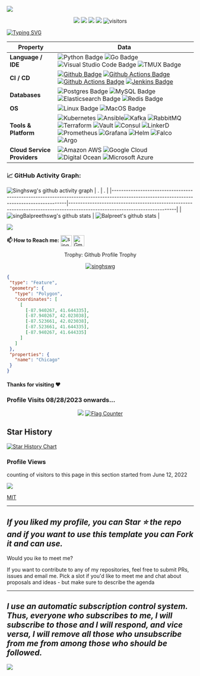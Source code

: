 ![](assets/Bottom_up.svg)

<!--   my-icons -->
<p align="center">
    <a href="https://github.com/singhswg/singhswg"><img src="https://img.shields.io/badge/status-updating-brightgreen.svg"></a>
    <a href="https://github.com/singhswg/singhswg/graphs/contributors"><img src="https://img.shields.io/github/contributors/singhswg/singhswg?color=blue"></a>
    <a href="https://github.com/singhswg/singhswg/stargazers"><img src="https://img.shields.io/github/stars/singhswg/singhswg?logo=github"></a>
    <a href="https://github.com/singhswg/singhswg/network/members"><img src="https://img.shields.io/github/forks/singhswg/singhswg.svg?color=blue&logo=github"></a>
    <img src="https://visitor-badge.laobi.icu/badge?page_id=singhswg.singhswg" alt="visitors"/>   
</p>

<!--   my-ticker -->    
[![Typing SVG](https://readme-typing-svg.herokuapp.com?color=%2336BCF7&center=true&vCenter=true&width=700&lines=Hi+there+👋,+I+am+Balpreet+Singh!+Welcome+to+My+Profile!;7+years+working+in+System+engineering+and+Infrastructure;Keep+learning+and+keep+sharing!+;Infrastructure+Engineering)](https://git.io/typing-svg)



<!--   my-skills -->

| Property                                        | Data                                                                                                                                                                                                                                                                                                                                                                                                                                                                                                                                                                                                                                                                                                                                                                                                                                                                                                                                                                                                                                                                                                                                                                                                                                                                                                                                                                                                                                                                                                                                                                                                                                                                                                                                                                                                            |
|-------------------------------------------------|-----------------------------------------------------------------------------------------------------------------------------------------------------------------------------------------------------------------------------------------------------------------------------------------------------------------------------------------------------------------------------------------------------------------------------------------------------------------------------------------------------------------------------------------------------------------------------------------------------------------------------------------------------------------------------------------------------------------------------------------------------------------------------------------------------------------------------------------------------------------------------------------------------------------------------------------------------------------------------------------------------------------------------------------------------------------------------------------------------------------------------------------------------------------------------------------------------------------------------------------------------------------------------------------------------------------------------------------------------------------------------------------------------------------------------------------------------------------------------------------------------------------------------------------------------------------------------------------------------------------------------------------------------------------------------------------------------------------------------------------------------------------------------------------------------------------|
| **Language / IDE**                              | ![Python Badge](https://img.shields.io/badge/-Python-3776AB?style=flat&logo=Python&logoColor=white) ![Go Badge](https://img.shields.io/badge/-Go-3776AB?style=flat&logo=Go&logoColor=white) ![Visual Studio Code Badge](https://img.shields.io/badge/-visualstudiocode-3776AB?style=flat&logo=visualstudiocode&logoColor=white) ![TMUX Badge](https://img.shields.io/badge/-tmux-3776AB?style=flat&logo=tmux&logoColor=white)                                                                                                                                                                                                                                                                                                                                                                                                                                                                                                                                                                                                                                                                                                                                                                                                                                                                                                                                                                                                                                                                                                                                                                                                                                                                                                                                                                                                                                                                                                                                                                                                                                                                                                                                                                                                                                                                                                                                                                                                                                                                                                                                                                                                                                                                                                                                                                                                                  |
| **CI / CD**                                     | [![Github Badge](https://img.shields.io/badge/-Github%20-2088FF?style=flat&logo=Github&logoColor=black)](https://github.com/singhswg/singhswg) [![Github Actions Badge](https://img.shields.io/badge/-Git%20-2088FF?style=flat&logo=Git&logoColor=black)](https://github.com/singhswg/singhswg) [![Github Actions Badge](https://img.shields.io/badge/-Github%20Actions-2088FF?style=flat&logo=githubactions&logoColor=black)](https://github.com/singhswg/singhswg)  [![Jenkins Badge](https://img.shields.io/badge/-Jenkins-2088FF?style=flat&logo=jenkins&logoColor=black)](https://github.com/singhswg/singhswg)                                                                                                                                                                                                                                                                                                                                                                                                                                                                                                                                                                                                                                                                                                                                                                                                                                                                                                                                                                                                                                                                                                                                                                                                                                                                                                                                                                                     |
| **Databases**                                   |  ![Postgres Badge](https://img.shields.io/badge/-PostgreSQL-0064a5?style=flat&logo=postgresql&logoColor=black) ![MySQL Badge](https://img.shields.io/badge/-MySQL-0064a5?style=flat&logo=mysql&logoColor=black) ![Elasticsearch Badge](https://img.shields.io/badge/-Elasticsearch-0064a5?style=flat&logo=elasticsearch&logoColor=black) ![Redis Badge](https://img.shields.io/badge/-Redis-0064a5?style=flat&logo=redis&logoColor=black)                                                                                                                                                                                                                                                                                                                                                                                                                                                                                                                                                                                                                                                                                                                                                                                                                                                                                                                                           |
| **OS**                                          | ![Linux Badge](https://img.shields.io/badge/-Linux-2088FF?style=flat&logo=linux&logoColor=black) ![MacOS Badge](https://img.shields.io/badge/-MacOS-2088FF?style=flat&logo=apple&logoColor=white)                                                                                                                                                                                                                                                                        |
| **Tools & Platform**                            | ![Kubernetes](https://img.shields.io/badge/Kubernetes-27338e?style=flat&logo=kubernetes&logoColor=white) ![Ansible](https://img.shields.io/badge/Ansible-27338e?style=flat&logo=ansible&logoColor=white)![Kafka](https://img.shields.io/badge/ApacheKafka-27338e?style=flat&logo=apachekafka&logoColor=white) ![RabbitMQ](https://img.shields.io/badge/RabbitMQ-FFA500?style=flat&logo=rabbitmq&logoColor=white) ![Terraform](https://img.shields.io/badge/Terraform-844FBA?style=flat&logo=terraform&logoColor=white) ![Vault](https://img.shields.io/badge/vault-FFEC6E?style=flat&logo=vault&logoColor=white) ![Consul](https://img.shields.io/badge/Consul-DC477D?style=flat&logo=consul&logoColor=white) ![LinkerD](https://img.shields.io/badge/Linkerd-90ee90?style=flat&logo=linkerd&logoColor=white) ![Prometheus](https://img.shields.io/badge/Promotheus-27338e?style=flat&logo=prometheus&logoColor=white) ![Grafana](https://img.shields.io/badge/Grafana-27338e?style=flat&logo=grafana&logoColor=white) ![Helm](https://img.shields.io/badge/Helm-27338e?style=flat&logo=helm&logoColor=white) ![Falco](https://img.shields.io/badge/Falco-27338e?style=flat&logo=falco&logoColor=white) ![Argo](https://img.shields.io/badge/Argo-E97451?style=flat&logo=argo&logoColor=white)                                                                                                                                                                                                                                                                                                                                                                                                                                                                                                                                                                                                                                                                                                                                                                                                                                                                                                                                                                                                                                                                                                                                                                                                                          |
| **Cloud Service Providers** | ![Amazon AWS](http://img.shields.io/badge/-AmazonAWS-eee?style=flat-square&logo=amazonaws&logoColor=FF6F00) ![Google Cloud](http://img.shields.io/badge/-GoogleCloud-eee?style=flat-square&logo=googlecloud&logoColor=FF6F00) ![Digital Ocean](http://img.shields.io/badge/-DigitalOcean-eee?style=flat-square&logo=digitalocean&logoColor=FF6F00) ![Microsoft Azure](http://img.shields.io/badge/-Microsoft%20Azure-eee?style=flat-square&logo=microsoftazure&logoColor=FF6F00) |

<!--   GitHub stats graph -->
### 📈 GitHub Activity Graph:
<!-- [![Singhswg's github activity graph](https://github-readme-activity-graph.cyclic.app/graph?username=singhswg&theme=github-compact)](https://github.com/singhswg/github-readme-activity-graph) -->
![Singhswg's github activity graph](https://raw.githubusercontent.com/singhswg/singhswg/output/github-contribution-grid-snake.svg)
| .                                                                                                                                       | .                                                                                                                         |
|-----------------------------------------------------------------------------------------------------------------------------------------|---------------------------------------------------------------------------------------------------------------------------|
| ![singBalpreethswg's github stats](https://github-readme-stats.vercel.app/api?username=singhswg&show_icons=true&theme=radical&include_all_commits=true) | ![Balpreet's github stats](https://github-readme-stats.vercel.app/api/top-langs/?username=singhswg&theme=radical&layout=compact) |

<img src="https://github-readme-streak-stats.herokuapp.com/?user=singhswg"></img>


**📫 How to Reach me:**
<a href="https://www.linkedin.com/in/balpreet-singh-0657ab54/" target="blank"><img align="center" src="https://raw.githubusercontent.com/singhswg/singhswg/master/assets/linkedin.svg" alt="singhswg" height="30" width="30" /></a>
<a href="mailto:mrr.balpreet@gmail.com" target="blank"><img align="center" src="https://raw.githubusercontent.com/singhswg/singhswg/master/assets/gmail.svg" alt="Gmail" height="30" width="30" /></a>


<div align="center">
<summary>Trophy: Github Profile Trophy</summary>
</div>

<p align="center"> 
<a href="https://github.com/ryo-ma/github-profile-trophy"><img src="https://github-profile-trophy.vercel.app/?username=singhswg" alt="singhswg" /></a>
</p>




<!-- Chicago - My Home-->
  
 ```geojson
{
  "type": "Feature",
  "geometry": {
    "type": "Polygon",
    "coordinates": [
      [
        [-87.940267, 41.644335],
        [-87.940267, 42.023038],
        [-87.523661, 42.023038],
        [-87.523661, 41.644335],
        [-87.940267, 41.644335]
      ]
    ]
  },
  "properties": {
    "name": "Chicago"
  }
}


```




#### Thanks for visiting :heart:

### Profile Visits 08/28/2023 onwards...
<p align="center"> 
<img src="https://profile-counter.glitch.me/singhswg/count.svg"> <a href="http://s01.flagcounter.com/more/ap7"><img src="https://s01.flagcounter.com/countxl/ap7/bg_FFFFFF/txt_000000/border_CCCCCC/columns_8/maxflags_250/viewers_0/labels_1/pageviews_1/flags_0/percent_0/" alt="Flag Counter" border="0"></a>

## Star History

[![Star History Chart](https://api.star-history.com/svg?repos=singhswg/singhswg&type=Date)](https://star-history.com/#singhswg/singhswg&Date)



### Profile Views
counting of visitors to this page in this section started from June 12, 2022

![](https://count.getloli.com/get/@singhswg.github.readme)
</br>

[MIT](LICENSE)


</p>

---
  *If you liked my profile, you can Star ⭐ the repo and if you want to use this template you can Fork it and can use.* 
---
Would you ike to meet me?

If you want to contribute to any of my repositories, feel free to submit PRs, issues and email me. Pick a slot if you'd like to meet me and chat about proposals and ideas - but make sure to describe the agenda

---
  *I use an automatic subscription control system. Thus, everyone who subscribes to me, I will subscribe to those and I will respond, and vice versa, I will remove all those who unsubscribe from me from among those who should be followed.* 
---

![](assets/Bottom_down.svg)
